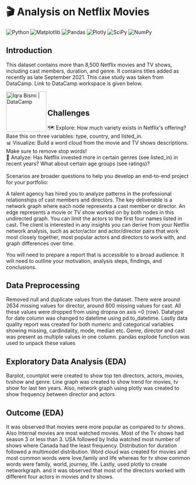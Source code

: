  # :clapper: Analysis on Netflix Movies 
 
 ![Python](https://img.shields.io/badge/python-3670A0?style=for-the-badge&logo=python&logoColor=ffdd54) ![Matplotlib](https://img.shields.io/badge/Matplotlib-%23ffffff.svg?style=for-the-badge&logo=Matplotlib&logoColor=black) ![Pandas](https://img.shields.io/badge/pandas-%23150458.svg?style=for-the-badge&logo=pandas&logoColor=white) 
 ![Plotly](https://img.shields.io/badge/Plotly-%233F4F75.svg?style=for-the-badge&logo=plotly&logoColor=white) ![SciPy](https://img.shields.io/badge/SciPy-%230C55A5.svg?style=for-the-badge&logo=scipy&logoColor=%white) ![NumPy](https://img.shields.io/badge/numpy-%23013243.svg?style=for-the-badge&logo=numpy&logoColor=white) 
 
 ## Introduction 
 This dataset contains more than 8,500 Netflix movies and TV shows, including cast members, duration, and genre. It contains titles added as recently as late September 2021. This case study was taken from DataCamp. Link to DataCamp workspace is given below. 
 
<a>
<a href="https://app.datacamp.com/workspace/w/886521ec-f152-464e-b2b1-6a13f258d5a6/edit "><img align="left" src="https://img.shields.io/badge/Datacamp-05192D?style=for-the-badge&logo=datacamp&logoColor=03E860" alt='Iqra Bismi | DataCamp'width="110px"/>
</a> 
<br>
 
 
 
 ## Challenges
 
🗺️ Explore: How much variety exists in Netflix's offering? Base this on three variables: type, country, and listed_in. <br>
📊 Visualize: Build a word cloud from the movie and TV shows descriptions. Make sure to remove stop words!<br>
🔎 Analyze: Has Netflix invested more in certain genres (see listed_in) in recent years? What about certain age groups (see ratings)?<br><br>
Scenarios are broader questions to help you develop an end-to-end project for your portfolio:<br>

A talent agency has hired you to analyze patterns in the professional relationships of cast members and directors. The key deliverable is a network graph where each node represents a cast member or director. An edge represents a movie or TV show worked on by both nodes in this undirected graph. You can limit the actors to the first four names listed in cast. The client is interested in any insights you can derive from your Netflix network analysis, such as actor/actor and actor/director pairs that work most closely together, most popular actors and directors to work with, and graph differences over time.

You will need to prepare a report that is accessible to a broad audience. It will need to outline your motivation, analysis steps, findings, and conclusions.

## Data Preprocessing
Removed null and duplicate values from the dataset. There were around 2634 missing values for director, around 800 missing values for cast. All these values were dropped from using dropna on axis =0 (row). Datatype for date column was changed to datetime using pd.to_datetime. Lastly data quality report was created for both numeric and categorical variables showing missing, cardindality, mode, median etc. 
Genre, director and cast was present as multiple values in one column. pandas explode function was used to unpack these values

## Exploratory Data Analysis (EDA)
Barplot, countplot were created to show top ten directors, actors, movies, tvshow and genre. Line graph was created to show trend for movies, tv show for last ten years. Also, network graph using plotly was created to show frequency between director and actors 

## Outcome (EDA)
It was observed that movies were more popular as compared to tv shows. Also Internal movies are most watched movies. Most of the Tv shows had season 3 or less than 3. USA followed by India watched most number of shows where Canada had the least frequency. 
Distribution for duration followed a multimodel distribution. Word cloud was created for movies and most common words were love,family and life whereas for tv show common words were family, world, journey, life. Lastly, used plotly to create networkgraph. and it was observed that most of the directors worked with different four actors in movies and tv shows. 
